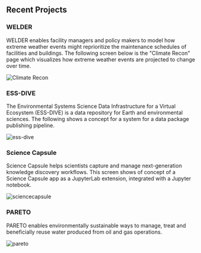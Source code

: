 ## Recent Projects


### WELDER

WELDER enables facility managers and policy makers to model how extreme weather events might reprioritize the maintenance schedules of facilities and buildings. The following screen below is the "Climate Recon" page which visualizes how extreme weather events are projected to change over time.   

![Climate Recon](https://user-images.githubusercontent.com/5075865/182978940-028df596-aec5-48b6-b569-7154dd4c50ae.png)


### ESS-DIVE

The Environmental Systems Science Data Infrastructure for a Virtual Ecosystem (ESS-DIVE) is a data repository for Earth and environmental sciences. The following shows a concept for a system for a data package publishing pipeline.

![ess-dive](https://user-images.githubusercontent.com/5075865/182993874-459f0e5e-d49f-407e-a56f-f616849477fd.png)


### Science Capsule

Science Capsule helps scientists capture and manage next-generation knowledge discovery workflows. This screen shows of concept of a Science Capsule app as a JupyterLab extension, integrated with a Jupyter notebook. 

![sciencecapsule](https://user-images.githubusercontent.com/5075865/182994043-843066fe-99b9-454c-8ccd-195ee9049322.png)


### PARETO

PARETO enables environmentally sustainable ways to manage, treat and beneficially reuse water produced from oil and gas operations.

![pareto](https://user-images.githubusercontent.com/5075865/182981241-9ddcb069-0e05-4ae8-812b-c631f6e25b8e.png)



